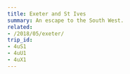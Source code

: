 ```yaml
---
title: Exeter and St Ives
summary: An escape to the South West.
related:
- /2018/05/exeter/
trip_id:
- 4uS1
- 4uU1
- 4uX1
---
```

